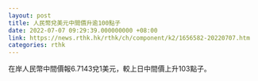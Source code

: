 ```yaml
---
layout: post
title: 人民幣兌美元中間價升逾100點子
date: 2022-07-07 09:29:39.000000000 +08:00
link: https://news.rthk.hk/rthk/ch/component/k2/1656582-20220707.htm
categories: rthk
---
```


在岸人民幣中間價報6.7143兌1美元，較上日中間價上升103點子。
